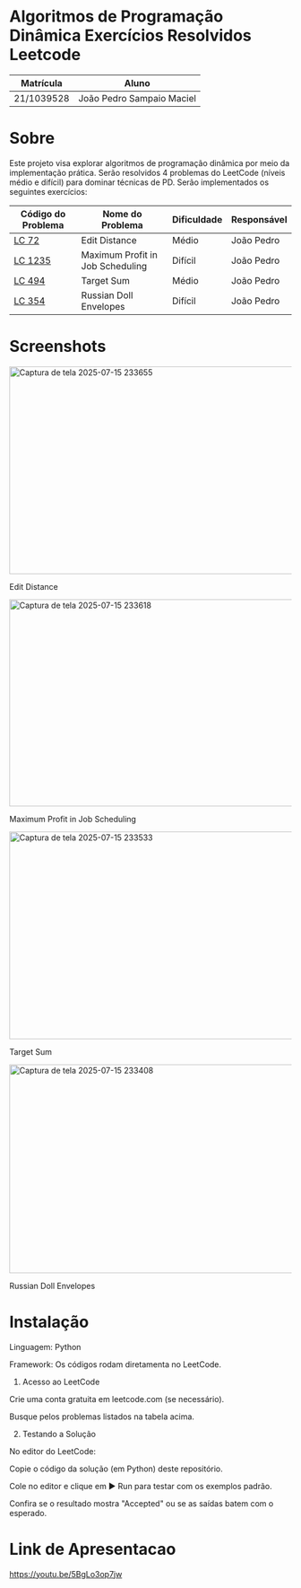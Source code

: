 # Algoritmos de Programação Dinâmica Exercícios Resolvidos Leetcode

| Matrícula      | Aluno                     |
|----------------|---------------------------|
| 21/1039528     | João Pedro Sampaio Maciel |

# Sobre

Este projeto visa explorar algoritmos de programação dinâmica por meio da implementação prática. Serão resolvidos 4 problemas do LeetCode (níveis médio e difícil) para dominar técnicas de PD.
Serão implementados os seguintes exercícios:

| Código do Problema | Nome do Problema | Dificuldade | Responsável | 
|--------------------|------------------|-------------|-------------|
| [LC 72](https://github.com/projeto-de-algoritmos-2025/algoritmos_dinamicos/blob/main/edit_distance.py) | Edit Distance | Médio | João Pedro
| [LC 1235](https://github.com/projeto-de-algoritmos-2025/algoritmos_dinamicos/blob/main/maximum_profit.py) | Maximum Profit in Job Scheduling | Difícil | João Pedro
| [LC 494](https://github.com/projeto-de-algoritmos-2025/algoritmos_dinamicos/blob/main/target_sum.py) | Target Sum | Médio | João Pedro  
| [LC 354](https://github.com/projeto-de-algoritmos-2025/algoritmos_dinamicos/blob/main/russian_doll.py) | Russian Doll Envelopes | Difícil | João Pedro 

# Screenshots

<img width="664" height="370" alt="Captura de tela 2025-07-15 233655" src="https://github.com/user-attachments/assets/10ba1391-b9e1-4db4-925e-a28fafece5f2" />

Edit Distance


<img width="666" height="369" alt="Captura de tela 2025-07-15 233618" src="https://github.com/user-attachments/assets/b3faccfb-c1a1-41c8-9442-f27646988e5d" />


Maximum Profit in Job Scheduling

<img width="664" height="370" alt="Captura de tela 2025-07-15 233533" src="https://github.com/user-attachments/assets/cd9a54a8-b253-4929-85f8-aa734ddc174f" />

Target Sum


<img width="670" height="372" alt="Captura de tela 2025-07-15 233408" src="https://github.com/user-attachments/assets/174dfa36-a8c8-4435-a092-b31cabd7d758" />

Russian Doll Envelopes


# Instalação

Linguagem: Python

Framework: Os códigos rodam diretamenta no LeetCode.


1) Acesso ao LeetCode
   
Crie uma conta gratuita em leetcode.com (se necessário).

Busque pelos problemas listados na tabela acima.


2) Testando a Solução
   
No editor do LeetCode:

Copie o código da solução (em Python) deste repositório.

Cole no editor e clique em ▶ Run para testar com os exemplos padrão.

Confira se o resultado mostra "Accepted" ou se as saídas batem com o esperado.

# Link de Apresentacao
https://youtu.be/5BgLo3op7jw
